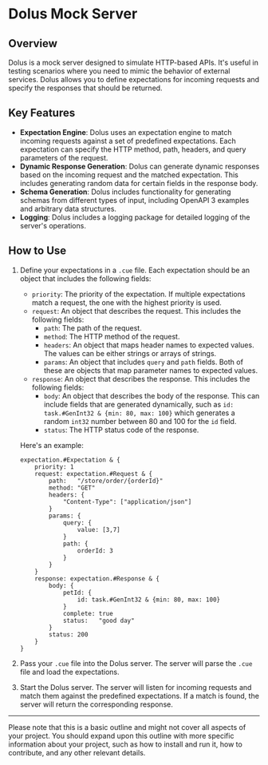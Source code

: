
# Dolus Mock Server

## Overview

Dolus is a mock server designed to simulate HTTP-based APIs. It's useful in testing scenarios where you need to mimic the behavior of external services. Dolus allows you to define expectations for incoming requests and specify the responses that should be returned.

## Key Features

- **Expectation Engine**: Dolus uses an expectation engine to match incoming requests against a set of predefined expectations. Each expectation can specify the HTTP method, path, headers, and query parameters of the request.
- **Dynamic Response Generation**: Dolus can generate dynamic responses based on the incoming request and the matched expectation. This includes generating random data for certain fields in the response body.
- **Schema Generation**: Dolus includes functionality for generating schemas from different types of input, including OpenAPI 3 examples and arbitrary data structures.
- **Logging**: Dolus includes a logging package for detailed logging of the server's operations.

## How to Use

1. Define your expectations in a `.cue` file. Each expectation should be an object that includes the following fields:

    - `priority`: The priority of the expectation. If multiple expectations match a request, the one with the highest priority is used.
    - `request`: An object that describes the request. This includes the following fields:
        - `path`: The path of the request.
        - `method`: The HTTP method of the request.
        - `headers`: An object that maps header names to expected values. The values can be either strings or arrays of strings.
        - `params`: An object that includes `query` and `path` fields. Both of these are objects that map parameter names to expected values.
    - `response`: An object that describes the response. This includes the following fields:
        - `body`: An object that describes the body of the response. This can include fields that are generated dynamically, such as `id: task.#GenInt32 & {min: 80, max: 100}` which generates a random `int32` number between 80 and 100 for the `id` field.
        - `status`: The HTTP status code of the response.

    Here's an example:

    ```cue
    expectation.#Expectation & {
        priority: 1
        request: expectation.#Request & {
            path:   "/store/order/{orderId}"
            method: "GET"
            headers: {
                "Content-Type": ["application/json"]
            }
            params: {
                query: {
                    value: [3,7]
                }
                path: {
                    orderId: 3
                }
            }
        }
        response: expectation.#Response & {
            body: {
                petId: {
                    id: task.#GenInt32 & {min: 80, max: 100}
                }
                complete: true
                status:   "good day"
            }
            status: 200
        }
    }
    ```

2. Pass your `.cue` file into the Dolus server. The server will parse the `.cue` file and load the expectations.

3. Start the Dolus server. The server will listen for incoming requests and match them against the predefined expectations. If a match is found, the server will return the corresponding response.

---

Please note that this is a basic outline and might not cover all aspects of your project. You should expand upon this outline with more specific information about your project, such as how to install and run it, how to contribute, and any other relevant details.